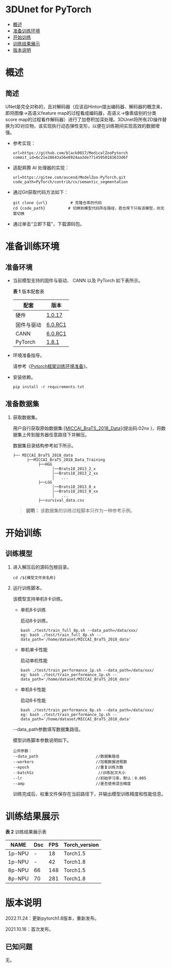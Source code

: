 # 3DUnet for PyTorch

-   [概述](概述.md)
-   [准备训练环境](准备训练环境.md)
-   [开始训练](开始训练.md)
-   [训练结果展示](训练结果展示.md)
-   [版本说明](版本说明.md)



# 概述

## 简述

UNet是完全对称的，且对解码器（应该自Hinton提出编码器、解码器的概念来，即将图像->高语义feature map的过程看成编码器，高语义->像素级别的分类score map的过程看作解码器）进行了加卷积加深处理。3DUnet将所有2D操作替换为3D对应物，该实现执行动态弹性变形，以便在训练期间实现高效的数据增强。

- 参考实现：

  ```
  url=https://github.com/black0017/MedicalZooPytorch
  commit_id=6c21e28643a56e0924aa3de77145950183633d6f
  ```
  
- 适配昇腾 AI 处理器的实现：

  ```
  url=https://gitee.com/ascend/ModelZoo-PyTorch.git
  code_path=PyTorch/contrib/cv/semantic_segmentation
  ```
  
- 通过Git获取代码方法如下：

  ```
  git clone {url}          # 克隆仓库的代码
  cd {code_path}     	  # 切换到模型代码所在路径，若仓库下只有该模型，则无需切换
  ```
  
- 通过单击“立即下载”，下载源码包。

# 准备训练环境

## 准备环境

- 当前模型支持的固件与驱动、 CANN 以及 PyTorch 如下表所示。

  **表 1**  版本配套表

  | 配套       | 版本                                                         |
  | ---------- | ------------------------------------------------------------ |
  | 硬件       | [1.0.17](https://www.hiascend.com/hardware/firmware-drivers?tag=commercial  ) |
  | 固件与驱动 | [6.0.RC1](https://www.hiascend.com/hardware/firmware-drivers?tag=commercial   ) |
  | CANN       | [6.0.RC1](https://www.hiascend.com/software/cann/commercial?version=6.0.RC1   ) |
  | PyTorch    | [1.8.1](https://gitee.com/ascend/pytorch/tree/master/)       |

- 环境准备指导。

  请参考《[Pytorch框架训练环境准备](https://www.hiascend.com/document/detail/zh/ModelZoo/pytorchframework/ptes)》。
  
- 安装依赖。

  ```
  pip install -r requirements.txt
  ```


## 准备数据集

1. 获取数据集。

   用户自行获取原始数据集:[[MICCAI_BraTS_2018_Data]](https://pan.baidu.com/s/1qELMb9M63bEevRBpr5QHyA )(提出码:02nx )，将数据集上传到服务器任意路径下并解压。

   数据集目录结构参考如下所示。

   ```
   ├── MICCAI_BraTS_2018_data
         ├──MICCAI_BraTS_2018_Data_Training
              ├──HGG
                    │──Brats18_2013_2_x
                    │──Brats18_2013_2_xx
                    │   ...       
              ├──LGG
                    │──Brats18_2013_0_x
                    │──Brats18_2013_0_xx
                    │   ...
              ├──survival_data.csv
   ```
   
   > **说明：** 
   >该数据集的训练过程脚本只作为一种参考示例。


# 开始训练

## 训练模型

1. 进入解压后的源码包根目录。

   ```
   cd /${模型文件夹名称} 
   ```

2. 运行训练脚本。

   该模型支持单机8卡训练。

   - 单机8卡训练

     启动8卡训练。

     ```
     bash ./test/train_full_8p.sh --data_path=/data/xxx/ 
     eg: bash ./test/train_full_8p.sh --data_path='/home/dataset/MICCAI_BraTS_2018_data'
     ```
   
   - 单机单卡性能
   
     启动单机性能
   
     ```
     bash ./test/train_performance_1p.sh --data_path=/data/xxx/ 
     eg: bash ./test/train_performance_1p.sh --data_path='/home/dataset/MICCAI_BraTS_2018_data'
     ```
   
   - 单机8卡性能
   
     启动8卡性能
     
     ```
     bash ./test/train_performance_8p.sh --data_path=/data/xxx/ 
     eg: bash ./test/train_performance_1p.sh --data_path='/home/dataset/MICCAI_BraTS_2018_data'
     ```
   
   --data_path参数填写数据集路径。
   
   
   
   模型训练脚本参数说明如下。
   
   ```
   公共参数：
   --data_path                         //数据集路径
   --workers                           //加载数据进程数
   --epoch                             //重复训练次数
   --batchSz                        	//训练批次大小
   --lr                                //初始学习率，默认：0.005
   --amp                               //是否使用混合精度
   ```
   
   训练完成后，权重文件保存在当前路径下，并输出模型训练精度和性能信息。

# 训练结果展示

**表 2**  训练结果展示表

| NAME   | Dsc  | FPS  | Torch_version |
| ------ | ---- | ---- | ------------- |
| 1p-NPU | -    | 18   | Torch1.5      |
| 1p-NPU | -    | 42   | Torch1.8      |
| 8p-NPU | 66   | 148  | Torch1.5      |
| 8p-NPU | 70   | 281  | Torch1.8      |



# 版本说明

2022.11.24：更新pytorch1.8版本，重新发布。

2021.10.16：首次发布。

## 已知问题


无。











